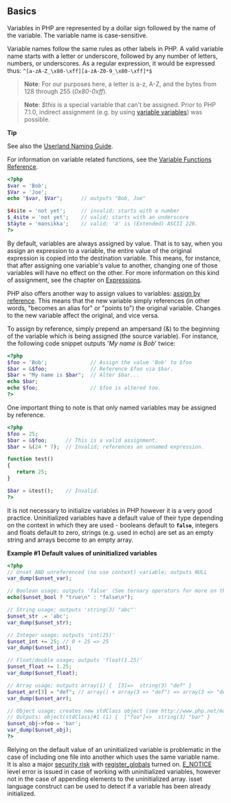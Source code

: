 Basics
------

Variables in PHP are represented by a dollar sign followed by the name
of the variable. The variable name is case-sensitive.

Variable names follow the same rules as other labels in PHP. A valid
variable name starts with a letter or underscore, followed by any number
of letters, numbers, or underscores. As a regular expression, it would
be expressed thus: `^[a-zA-Z_\x80-\xff][a-zA-Z0-9_\x80-\xff]*$`

> **Note**: <span class="simpara"> For our purposes here, a letter is
> a-z, A-Z, and the bytes from 128 through 255 (*0x80-0xff*). </span>

> **Note**: <span class="simpara"> *$this* is a special variable that
> can't be assigned. Prior to PHP 7.1.0, indirect assignment (e.g. by
> using
> <a href="/language/variables/variable.html" class="link">variable variables</a>)
> was possible. </span>

**Tip**

See also the
<a href="/userlandnaming.html" class="xref">Userland Naming Guide</a>.

For information on variable related functions, see the
<a href="/ref/var.html" class="link">Variable Functions Reference</a>.

``` php
<?php
$var = 'Bob';
$Var = 'Joe';
echo "$var, $Var";      // outputs "Bob, Joe"

$4site = 'not yet';     // invalid; starts with a number
$_4site = 'not yet';    // valid; starts with an underscore
$täyte = 'mansikka';    // valid; 'ä' is (Extended) ASCII 228.
?>
```

By default, variables are always assigned by value. That is to say, when
you assign an expression to a variable, the entire value of the original
expression is copied into the destination variable. This means, for
instance, that after assigning one variable's value to another, changing
one of those variables will have no effect on the other. For more
information on this kind of assignment, see the chapter on
<a href="/language/expressions.html" class="link">Expressions</a>.

PHP also offers another way to assign values to variables:
<a href="/language/references.html" class="link">assign by reference</a>.
This means that the new variable simply references (in other words,
"becomes an alias for" or "points to") the original variable. Changes to
the new variable affect the original, and vice versa.

To assign by reference, simply prepend an ampersand (&) to the beginning
of the variable which is being assigned (the source variable). For
instance, the following code snippet outputs '*My name is Bob*' twice:

``` php
<?php
$foo = 'Bob';              // Assign the value 'Bob' to $foo
$bar = &$foo;              // Reference $foo via $bar.
$bar = "My name is $bar";  // Alter $bar...
echo $bar;
echo $foo;                 // $foo is altered too.
?>
```

One important thing to note is that only named variables may be assigned
by reference.

``` php
<?php
$foo = 25;
$bar = &$foo;      // This is a valid assignment.
$bar = &(24 * 7);  // Invalid; references an unnamed expression.

function test()
{
   return 25;
}

$bar = &test();    // Invalid.
?>
```

It is not necessary to initialize variables in PHP however it is a very
good practice. Uninitialized variables have a default value of their
type depending on the context in which they are used - booleans default
to **`false`**, integers and floats default to zero, strings (e.g. used
in <span class="function">echo</span>) are set as an empty string and
arrays become to an empty array.

**Example \#1 Default values of uninitialized variables**

``` php
<?php
// Unset AND unreferenced (no use context) variable; outputs NULL
var_dump($unset_var);

// Boolean usage; outputs 'false' (See ternary operators for more on this syntax)
echo($unset_bool ? "true\n" : "false\n");

// String usage; outputs 'string(3) "abc"'
$unset_str .= 'abc';
var_dump($unset_str);

// Integer usage; outputs 'int(25)'
$unset_int += 25; // 0 + 25 => 25
var_dump($unset_int);

// Float/double usage; outputs 'float(1.25)'
$unset_float += 1.25;
var_dump($unset_float);

// Array usage; outputs array(1) {  [3]=>  string(3) "def" }
$unset_arr[3] = "def"; // array() + array(3 => "def") => array(3 => "def")
var_dump($unset_arr);

// Object usage; creates new stdClass object (see http://www.php.net/manual/en/reserved.classes.php)
// Outputs: object(stdClass)#1 (1) {  ["foo"]=>  string(3) "bar" }
$unset_obj->foo = 'bar';
var_dump($unset_obj);
?>
```

Relying on the default value of an uninitialized variable is problematic
in the case of including one file into another which uses the same
variable name. It is also a major
<a href="/security/globals.html" class="link">security risk</a> with
<a href="/ini/core.html#ini.register-globals" class="link">register_globals</a>
turned on. <a href="" class="link">E_NOTICE</a> level error is issued in
case of working with uninitialized variables, however not in the case of
appending elements to the uninitialized array. <span
class="function">isset</span> language construct can be used to detect
if a variable has been already initialized.
